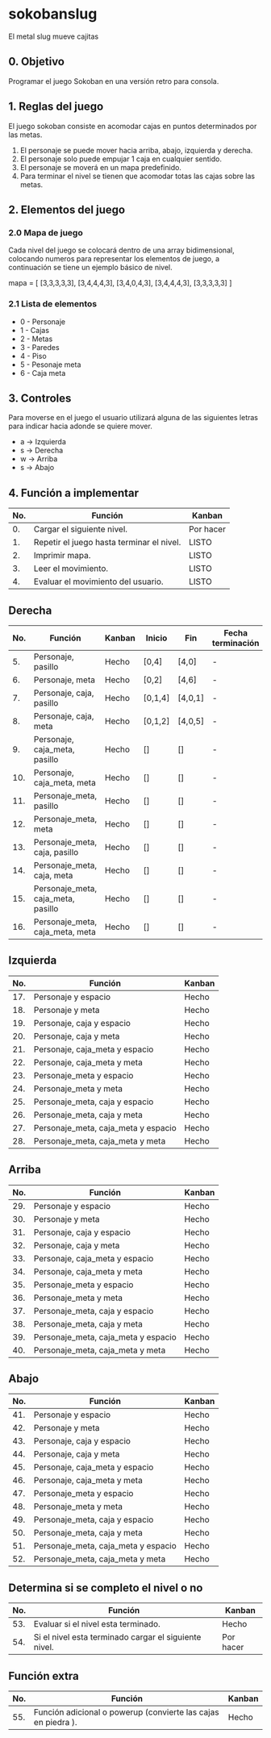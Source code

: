 # sokobanslug
El metal slug mueve cajitas

## 0. Objetivo

Programar el juego Sokoban en una versión retro para consola.

## 1. Reglas del juego

El juego sokoban consiste en acomodar cajas en puntos determinados por las metas.

1. El personaje se puede mover hacia arriba, abajo, izquierda y derecha.
2. El personaje solo puede empujar 1 caja en cualquier sentido.
3. El personaje se moverá en un mapa predefinido.
4. Para terminar el nivel se tienen que acomodar totas las cajas sobre las metas.

## 2. Elementos del juego

### 2.0 Mapa de juego

Cada nivel del juego se colocará dentro de una array bidimensional, colocando numeros para representar los elementos de juego, a continuación se tiene un ejemplo básico de nivel.

mapa = [
            [3,3,3,3,3],
            [3,4,4,4,3],
            [3,4,0,4,3],
            [3,4,4,4,3],
            [3,3,3,3,3]
        ]

### 2.1 Lista de elementos

- 0 - Personaje
- 1 - Cajas
- 2 - Metas
- 3 - Paredes
- 4 - Piso
- 5 - Pesonaje meta
- 6 - Caja meta

## 3. Controles

Para moverse en el juego el usuario utilizará alguna de las siguientes letras para indicar hacia adonde se quiere mover.

- a -> Izquierda
- s -> Derecha
- w -> Arriba
- s -> Abajo

## 4. Función a implementar

| No. |Función | Kanban | 
| --- | --- | --- | 
| 0. | Cargar el siguiente nivel. | Por hacer | - | 
| 1. | Repetir el juego hasta terminar el nivel. | LISTO | - | 
| 2. | Imprimir mapa.| LISTO | 
| 3. | Leer el movimiento. | LISTO | 
| 4. | Evaluar el movimiento del usuario. | LISTO | 

## Derecha

| No. | Función | Kanban | Inicio | Fin | Fecha terminación |
| --- | --- | --- | --- | --- | --- |
| 5. | Personaje, pasillo  | Hecho | [0,4] | [4,0] | - |
| 6. | Personaje, meta  |  Hecho | [0,2] | [4,6] |- |
| 7. | Personaje, caja, pasillo | Hecho | [0,1,4] | [4,0,1] | - |
| 8. | Personaje, caja,  meta |Hecho | [0,1,2] | [4,0,5] | - |
| 9. | Personaje, caja_meta, pasillo | Hecho | [] | [] | - |
| 10. |Personaje, caja_meta, meta | Hecho | [] | [] | - |
| 11. | Personaje_meta, pasillo | Hecho | [] | [] | - |
| 12. | Personaje_meta, meta | Hecho | [] | [] | - |
| 13. | Personaje_meta, caja, pasillo | Hecho | [] | [] | - |
| 14. | Personaje_meta, caja, meta | Hecho | [] | [] | - |
| 15. | Personaje_meta, caja_meta, pasillo | Hecho | [] | [] | - |
| 16. | Personaje_meta, caja_meta, meta | Hecho | [] | [] | - |

## Izquierda

| No. | Función | Kanban | 
| --- | --- | --- | 
| 17. | Personaje y espacio | Hecho | 
| 18. | Personaje y meta | Hecho | 
| 19. | Personaje, caja y espacio | Hecho | 
| 20. | Personaje, caja y meta | Hecho | 
| 21. | Personaje, caja_meta y espacio | Hecho | 
| 22. | Personaje, caja_meta y meta | Hecho | 
| 23. | Personaje_meta y espacio | Hecho | 
| 24. | Personaje_meta y meta | Hecho | 
| 25. | Personaje_meta, caja y espacio | Hecho | 
| 26. | Personaje_meta, caja y meta | Hecho | 
| 27. | Personaje_meta, caja_meta y espacio | Hecho | 
| 28. | Personaje_meta, caja_meta y meta | Hecho | 

## Arriba

| No. | Función | Kanban | 
| --- | --- | --- | 
| 29. | Personaje y espacio | Hecho | 
| 30. | Personaje y meta | Hecho | 
| 31. | Personaje, caja y espacio | Hecho | 
| 32. | Personaje, caja y meta | Hecho | 
| 33. | Personaje, caja_meta y espacio | Hecho | 
| 34. | Personaje, caja_meta y meta | Hecho | 
| 35. | Personaje_meta y espacio | Hecho | 
| 36. | Personaje_meta y meta | Hecho | 
| 37. | Personaje_meta, caja y espacio | Hecho | 
| 38. | Personaje_meta, caja y meta | Hecho | 
| 39. | Personaje_meta, caja_meta y espacio | Hecho | 
| 40. | Personaje_meta, caja_meta y meta | Hecho | 

## Abajo

| No. | Función | Kanban | 
| --- | --- | --- | 
| 41. | Personaje y espacio | Hecho | 
| 42. | Personaje y meta | Hecho | 
| 43. | Personaje, caja y espacio | Hecho | 
| 44. | Personaje, caja y meta | Hecho | 
| 45. | Personaje, caja_meta y espacio | Hecho | 
| 46. | Personaje, caja_meta y meta | Hecho | 
| 47. | Personaje_meta y espacio | Hecho | 
| 48. | Personaje_meta y meta | Hecho | 
| 49. | Personaje_meta, caja y espacio | Hecho | 
| 50. | Personaje_meta, caja y meta | Hecho | 
| 51. | Personaje_meta, caja_meta y espacio | Hecho | 
| 52. | Personaje_meta, caja_meta y meta | Hecho | 

## Determina si se completo el nivel o no

| No. | Función | Kanban | 
| --- | --- | --- | 
| 53. | Evaluar si el nivel esta terminado.  |  Hecho | 
| 54. | Si el nivel esta terminado cargar el siguiente nivel.  | Por hacer | 

## Función extra

| No. | Función | Kanban | 
| --- | --- | --- | 
| 55. | Función adicional o powerup (convierte las cajas en piedra ). | Hecho | 
